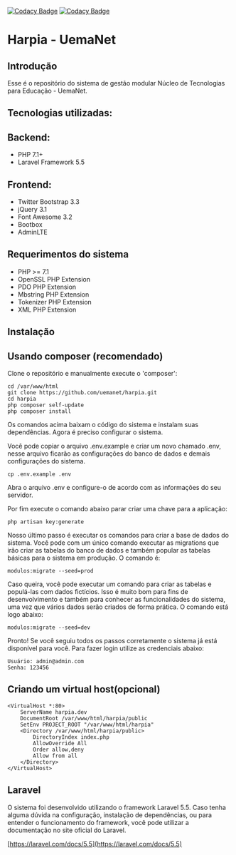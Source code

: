 [![Codacy Badge](https://api.codacy.com/project/badge/Grade/ce02749c9c7e41cdaefd89af3c60c2cb)](https://www.codacy.com/app/willianmanoaraujo/harpia?utm_source=github.com&amp;utm_medium=referral&amp;utm_content=uemanet/harpia&amp;utm_campaign=Badge_Grade) [![Codacy Badge](https://api.codacy.com/project/badge/Coverage/ce02749c9c7e41cdaefd89af3c60c2cb)](https://www.codacy.com/app/willianmanoaraujo/harpia?utm_source=github.com&utm_medium=referral&utm_content=uemanet/harpia&utm_campaign=Badge_Coverage)

Harpia - UemaNet
=======================

Introdução
------------
Esse é o repositório do sistema de gestão modular Núcleo de Tecnologias para Educação - UemaNet.

Tecnologias utilizadas:
-----------------------
Backend:
--------
 * PHP 7.1+
 * Laravel Framework 5.5

Frontend:
---------
 * Twitter Bootstrap 3.3
 * jQuery 3.1
 * Font Awesome 3.2
 * Bootbox
 * AdminLTE

Requerimentos do sistema
------------
 * PHP >= 7.1
 * OpenSSL PHP Extension
 * PDO PHP Extension
 * Mbstring PHP Extension
 * Tokenizer PHP Extension
 * XML PHP Extension

Instalação
------------

Usando composer (recomendado)
----------------------------
Clone o repositório e manualmente execute o 'composer':

    cd /var/www/html
    git clone https://github.com/uemanet/harpia.git
    cd harpia
    php composer self-update
    php composer install

Os comandos acima baixam o código do sistema e instalam suas dependências. Agora é preciso configurar o sistema.

Você pode copiar o arquivo .env.example e criar um novo chamado .env, nesse arquivo ficarão as configurações do banco de dados e demais configurações do sistema.

    cp .env.example .env

Abra o arquivo .env e configure-o de acordo com as informações do seu servidor.

Por fim execute o comando abaixo parar criar uma chave para a aplicação:

    php artisan key:generate

Nosso último passo é executar os comandos para criar a base de dados do sistema. Você pode com um único comando executar as migrations que irão criar as tabelas do banco de dados e também popular as tabelas básicas para o sistema em produção. O comando é:

    modulos:migrate --seed=prod

Caso queira, você pode executar um comando para criar as tabelas e populá-las com dados fictícios. Isso é muito bom para fins de desenvolvimento e também para conhecer as funcionalidades do sistema, uma vez que vários dados serão criados de forma prática. O comando está logo abaixo:

    modulos:migrate --seed=dev

Pronto! Se você seguiu todos os passos corretamente o sistema já está disponível para você. Para fazer login utilize as credenciais abaixo:

    Usuário: admin@admin.com
    Senha: 123456

Criando um virtual host(opcional)
------------
    <VirtualHost *:80>
        ServerName harpia.dev
        DocumentRoot /var/www/html/harpia/public
        SetEnv PROJECT_ROOT "/var/www/html/harpia"
        <Directory /var/www/html/harpia/public>
            DirectoryIndex index.php
            AllowOverride All
            Order allow,deny
            Allow from all
        </Directory>
    </VirtualHost>

Laravel
------------

O sistema foi desenvolvido utilizando o framework Laravel 5.5. Caso tenha alguma dúvida na configuração, instalação de dependências, ou para entender o funcionamento do framework, você pode utilizar a documentação no site oficial do Laravel.

[https://laravel.com/docs/5.5](https://laravel.com/docs/5.5)
